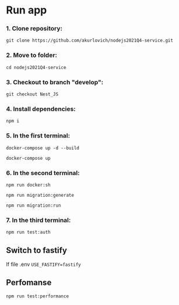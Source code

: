 
# Run app
### 1. Сlone repository:

`git clone https://github.com/akurlovich/nodejs2021Q4-service.git`

### 2. Move to folder:

`cd nodejs2021Q4-service`

### 3. Checkout to branch "develop":

`git checkout Nest_JS`

### 4. Install dependencies:

`npm i`

### 5. In the **first** terminal:

`docker-compose up -d --build`

`docker-compose up`
### 6. In the **second** terminal:

`npm run docker:sh`

`npm run migration:generate`

`npm run migration:run`

### 7. In the **third** terminal:
`npm run test:auth`

## Switch to fastify
If file .env `USE_FASTIFY=fastify`

## Perfomanse
`npm run test:performance`



